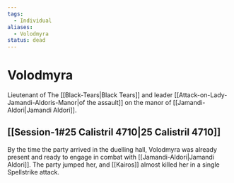 ```yaml
---
tags:
  - Individual
aliases:
  - Volodmyra
status: dead
---
```

# Volodmyra
Lieutenant of The [[Black-Tears|Black Tears]] and leader [[Attack-on-Lady-Jamandi-Aldoris-Manor|of the assault]] on the manor of [[Jamandi-Aldori|Jamandi Aldori]]. 
## [[Session-1#25 Calistril 4710|25 Calistril 4710]]
By the time the party arrived in the duelling hall, Volodmyra was already present and ready to engage in combat with [[Jamandi-Aldori|Jamandi Aldori]]. The party jumped her, and [[Kairos]] almost killed her in a single Spellstrike attack. 

